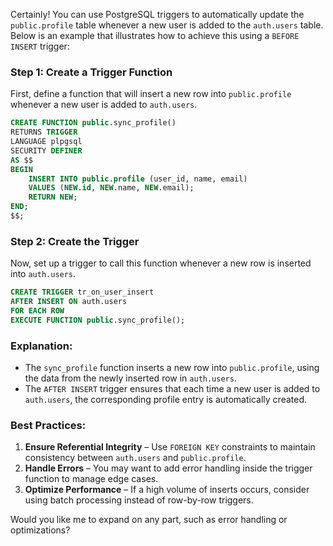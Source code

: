 Certainly! You can use PostgreSQL triggers to automatically update the `public.profile` table whenever a new user is added to the `auth.users` table. Below is an example that illustrates how to achieve this using a `BEFORE INSERT` trigger:

### Step 1: Create a Trigger Function
First, define a function that will insert a new row into `public.profile` whenever a new user is added to `auth.users`.

```sql
CREATE FUNCTION public.sync_profile()
RETURNS TRIGGER
LANGUAGE plpgsql
SECURITY DEFINER
AS $$
BEGIN
    INSERT INTO public.profile (user_id, name, email)
    VALUES (NEW.id, NEW.name, NEW.email);
    RETURN NEW;
END;
$$;
```

### Step 2: Create the Trigger
Now, set up a trigger to call this function whenever a new row is inserted into `auth.users`.

```sql
CREATE TRIGGER tr_on_user_insert
AFTER INSERT ON auth.users
FOR EACH ROW
EXECUTE FUNCTION public.sync_profile();
```

### Explanation:
- The `sync_profile` function inserts a new row into `public.profile`, using the data from the newly inserted row in `auth.users`.
- The `AFTER INSERT` trigger ensures that each time a new user is added to `auth.users`, the corresponding profile entry is automatically created.

### Best Practices:
1. **Ensure Referential Integrity** – Use `FOREIGN KEY` constraints to maintain consistency between `auth.users` and `public.profile`.
2. **Handle Errors** – You may want to add error handling inside the trigger function to manage edge cases.
3. **Optimize Performance** – If a high volume of inserts occurs, consider using batch processing instead of row-by-row triggers.

Would you like me to expand on any part, such as error handling or optimizations?
